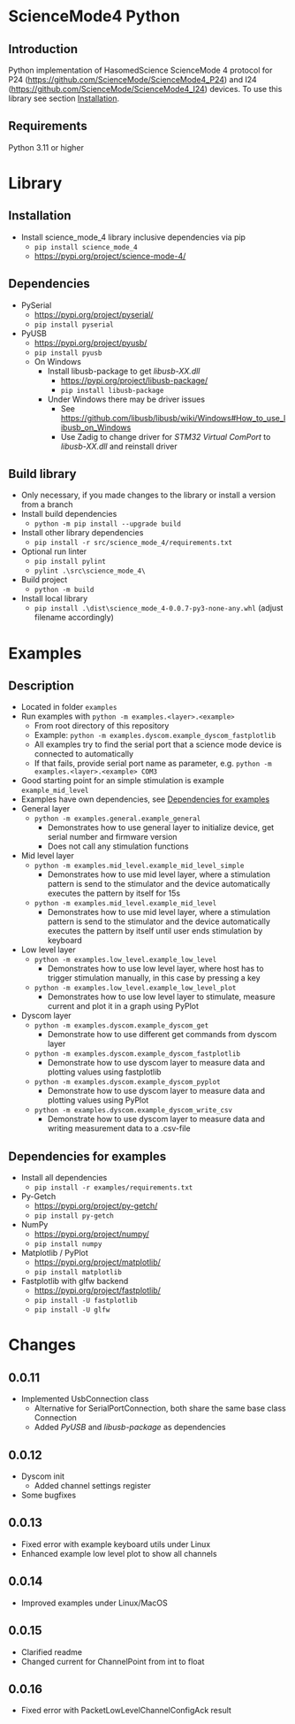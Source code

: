 # ScienceMode4 Python

## Introduction

Python implementation of HasomedScience ScienceMode 4 protocol for P24 (https://github.com/ScienceMode/ScienceMode4_P24) and I24 (https://github.com/ScienceMode/ScienceMode4_I24) devices. To use this library see section [Installation](#installation).

## Requirements

Python 3.11 or higher

# Library

## Installation
- Install science_mode_4 library inclusive dependencies via pip
  - `pip install science_mode_4`
  - https://pypi.org/project/science-mode-4/

## Dependencies
- PySerial
  - https://pypi.org/project/pyserial/
  - `pip install pyserial`
- PyUSB
  - https://pypi.org/project/pyusb/
  - `pip install pyusb` 
  - On Windows
    - Install libusb-package to get _libusb-XX.dll_
      - https://pypi.org/project/libusb-package/
      - `pip install libusb-package`
    - Under Windows there may be driver issues
      - See https://github.com/libusb/libusb/wiki/Windows#How_to_use_libusb_on_Windows
      - Use Zadig to change driver for _STM32 Virtual ComPort_ to _libusb-XX.dll_ and reinstall driver

## Build library
- Only necessary, if you made changes to the library or install a version from a branch
- Install build dependencies
  - `python -m pip install --upgrade build`
- Install other library dependencies
  - `pip install -r src/science_mode_4/requirements.txt`
- Optional run linter
  - `pip install pylint`
  - `pylint .\src\science_mode_4\`
- Build project
  - `python -m build`
- Install local library
  - `pip install .\dist\science_mode_4-0.0.7-py3-none-any.whl` (adjust filename accordingly)

# Examples

## Description
- Located in folder `examples`
- Run examples with `python -m examples.<layer>.<example>`
  - From root directory of this repository
  - Example: `python -m examples.dyscom.example_dyscom_fastplotlib`
  - All examples try to find the serial port that a science mode device is connected to automatically
  - If that fails, provide serial port name as parameter, e.g. `python -m examples.<layer>.<example> COM3`
- Good starting point for an simple stimulation is example `example_mid_level`
- Examples have own dependencies, see [Dependencies for examples](#dependencies-for-examples)
- General layer
  - `python -m examples.general.example_general`
    - Demonstrates how to use general layer to initialize device, get serial number and firmware version
    - Does not call any stimulation functions
- Mid level layer
  - `python -m examples.mid_level.example_mid_level_simple`
    - Demonstrates how to use mid level layer, where a stimulation pattern is send to the stimulator and the device automatically executes the pattern by itself for 15s
  - `python -m examples.mid_level.example_mid_level`
    - Demonstrates how to use mid level layer, where a stimulation pattern is send to the stimulator and the device automatically executes the pattern by itself until user ends stimulation by keyboard
- Low level layer
  - `python -m examples.low_level.example_low_level`
    - Demonstrates how to use low level layer, where host has to trigger stimulation manually, in this case by pressing a key 
  - `python -m examples.low_level.example_low_level_plot`
    - Demonstrates how to use low level layer to stimulate, measure current and plot it in a graph using PyPlot
- Dyscom layer
  - `python -m examples.dyscom.example_dyscom_get`
    - Demonstrate how to use different get commands from dyscom layer
  - `python -m examples.dyscom.example_dyscom_fastplotlib`
    - Demonstrate how to use dyscom layer to measure data and plotting values using fastplotlib
  - `python -m examples.dyscom.example_dyscom_pyplot`
    - Demonstrate how to use dyscom layer to measure data and plotting values using PyPlot
  - `python -m examples.dyscom.example_dyscom_write_csv`
    - Demonstrate how to use dyscom layer to measure data and writing measurement data to a .csv-file

## Dependencies for examples
- Install all dependencies
  - `pip install -r examples/requirements.txt`
- Py-Getch
  - https://pypi.org/project/py-getch/
  - `pip install py-getch`
- NumPy
  - https://pypi.org/project/numpy/
  - `pip install numpy`
- Matplotlib / PyPlot
  - https://pypi.org/project/matplotlib/
  - `pip install matplotlib`
- Fastplotlib with glfw backend
  - https://pypi.org/project/fastplotlib/
  - `pip install -U fastplotlib`
  - `pip install -U glfw`

# Changes

## 0.0.11
- Implemented UsbConnection class
  - Alternative for SerialPortConnection, both share the same base class Connection
  - Added _PyUSB_ and _libusb-package_ as dependencies

## 0.0.12
- Dyscom init
  - Added channel settings register
- Some bugfixes

## 0.0.13
- Fixed error with example keyboard utils under Linux
- Enhanced example low level plot to show all channels

## 0.0.14
- Improved examples under Linux/MacOS

## 0.0.15
- Clarified readme
- Changed current for ChannelPoint from int to float

## 0.0.16
- Fixed error with PacketLowLevelChannelConfigAck result